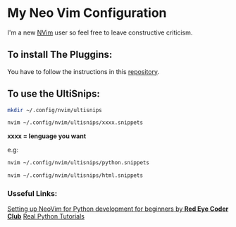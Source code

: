 # My Neo Vim Configuration
I'm a new [NVim](https://neovim.io) user so feel free to leave constructive criticism.

## To install The Pluggins:
You have to follow the instructions in this [repository](https://github.com/junegunn/vim-plug).

## To use the UltiSnips:
 ```bash 
mkdir ~/.config/nvim/ultisnips
``` 

```bash
nvim ~/.config/nvim/ultisnips/xxxx.snippets 
```

**xxxx = lenguage you want**

e.g:
  ```bash
  nvim ~/.config/nvim/ultisnips/python.snippets
  ```  
 
 ```bash
 nvim ~/.config/nvim/ultisnips/html.snippets
 ```


### Usseful Links:
[Setting up NeoVim for Python development for beginners by **Red Eye Coder Club**](https://youtu.be/wzrZPcwh-bE)
[Real Python Tutorials](https://realpython.com/vim-and-python-a-match-made-in-heaven/)

